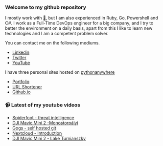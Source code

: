### Welcome to my github repository

I mostly work with [:snake:](https://www.python.org/), but I am also experienced in Ruby, Go, Powershell and C#. I work as a Full-Time DevOps engineer for a big company, and I try to better the environment on a daily basis, apart from this I like to learn new technologies and I am a competent problem solver.

You can contact me on the following mediums.
- [Linkedin](https://www.linkedin.com/in/r3ap3rpy)
- [Twitter](https://twitter.com/r3ap3rpy)
- [YouTube](https://www.youtube.com/channel/UC1qkMXH8d2I9DDAtBSeEHqg)

I have three personal sites hosted on [pythonanywhere](https://www.pythonanywhere.com/)
- [Portfolio](http://r3ap3rpy.pythonanywhere.com/)
- [URL Shortener](http://shortenpy.pythonanywhere.com/)
- [Github.io](https://r3ap3rpy.github.io/)

### :video_camera: Latest of my youtube videos
<!-- YOUTUBE:START -->
- [Spiderfoot - threat intelligence](https://www.youtube.com/watch?v=JmuXBEOIWag)
- [DJI Mavic Mini 2 -Monostorpályi](https://www.youtube.com/watch?v=ptfV3IQOJ9A)
- [Gogs - self hosted git](https://www.youtube.com/watch?v=ueqSAoKt04Q)
- [Nextcloud - Introduction](https://www.youtube.com/watch?v=QJKVTDCCK5k)
- [DJI Mavic Mini 2 - Lake Turnianszky](https://www.youtube.com/watch?v=dhs-s2Mrp8Y)
<!-- YOUTUBE:END -->

